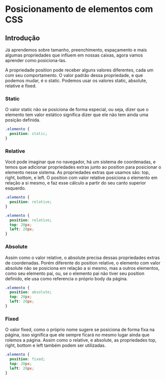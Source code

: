 # Posicionamento de elementos com CSS

## Introdução

Já aprendemos sobre tamanho, preenchimento, espaçamento e mais algumas propriedades que influem em nossas caixas, agora vamos aprender como posiciona-las.

A propriedade position pode receber alguns valores diferentes, cada um com seu comportamento. O valor padrão dessa propriedade, e que podemos mudar, é o static. Podemos usar os valores static, absolute, relative e fixed.

### Static

O valor static não se posiciona de forma especial, ou seja, dizer que o elemento tem valor estático significa dizer que ele não tem ainda uma posição definida.

```css
.elemento {
  position: static;
}
```

### Relative

Você pode imaginar que no navegador, há um sistema de coordenadas, e temos que adicionar propriedades extras junto ao position para posicionar o elemento nesse sistema. As propriedades extras que usamos são: top, right, bottom, e left. O position com valor relative posiciona o elemento em relação a si mesmo, e faz esse cálculo a partir do seu canto superior esquerdo.

```css
.elemento {
  position: relative;
}
```

```css
.elemento {
  position: relative;
  top: 20px;
  left: 20px;
}
```

### Absolute

Assim como o valor relative, o absolute precisa dessas propriedades extras de coordenadas. Porém diferente do position relative, o elemento com valor absolute não se posiciona em relação a si mesmo, mas a outros elementos, como seu elemento pai, ou, se o elemento pai não tiver seu position definido, ele usa como referencia o próprio body da página.

```css
.elemento {
  position: absolute;
  top: 20px;
  left: 20px;
}
```

### Fixed

O valor fixed, como o próprio nome sugere se posiciona de forma fixa na página, isso significa que ele sempre ficará no mesmo lugar ainda que rolemos a página. Assim como o relative, e absolute, as propriedades top, right, bottom e left também podem ser utilizadas.

```css
.elemento {
  position: fixed;
  top: 20px;
  left: 20px;
}
```

